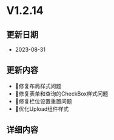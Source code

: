# V1.2.14

## 更新日期

- 2023-08-31

## 更新内容

- 🐛修复布局样式问题
- 🐛修复表单和查询的CheckBox样式问题
- 🐛修复栏位设置重置问题
- 🔨优化Upload组件样式

## 详细内容

